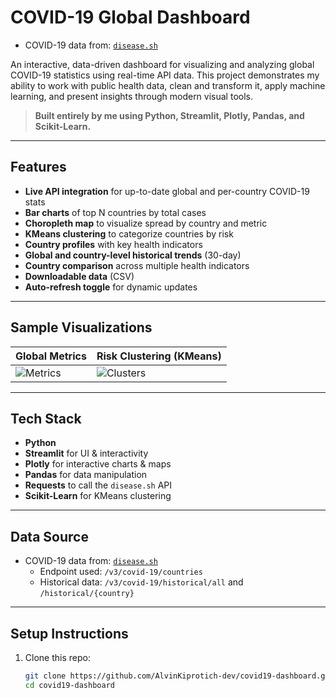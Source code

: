 # COVID-19 Global Dashboard 
- COVID-19 data from: [`disease.sh`](https://alvinkiprotich-dev-mmedcon-app-hdcbit.streamlit.app/)

An interactive, data-driven dashboard for visualizing and analyzing global COVID-19 statistics using real-time API data. This project demonstrates my ability to work with public health data, clean and transform it, apply machine learning, and present insights through modern visual tools.

> **Built entirely by me using Python, Streamlit, Plotly, Pandas, and Scikit-Learn.**

---

##  Features

-  **Live API integration** for up-to-date global and per-country COVID-19 stats
-  **Bar charts** of top N countries by total cases
-  **Choropleth map** to visualize spread by country and metric
-  **KMeans clustering** to categorize countries by risk
-  **Country profiles** with key health indicators
-  **Global and country-level historical trends** (30-day)
-  **Country comparison** across multiple health indicators
-  **Downloadable data** (CSV)
-  **Auto-refresh toggle** for dynamic updates

---

##  Sample Visualizations

| Global Metrics                | Risk Clustering (KMeans)       |
|------------------------------|--------------------------------|
| ![Metrics](assets/metrics.png) | ![Clusters](assets/clusters.png) |

---

##  Tech Stack

- **Python**
- **Streamlit** for UI & interactivity
- **Plotly** for interactive charts & maps
- **Pandas** for data manipulation
- **Requests** to call the `disease.sh` API
- **Scikit-Learn** for KMeans clustering

---

##  Data Source

- COVID-19 data from: [`disease.sh`](https://disease.sh/)
  - Endpoint used: `/v3/covid-19/countries`
  - Historical data: `/v3/covid-19/historical/all` and `/historical/{country}`

---

##  Setup Instructions

1. Clone this repo:
   ```bash
   git clone https://github.com/AlvinKiprotich-dev/covid19-dashboard.git
   cd covid19-dashboard
